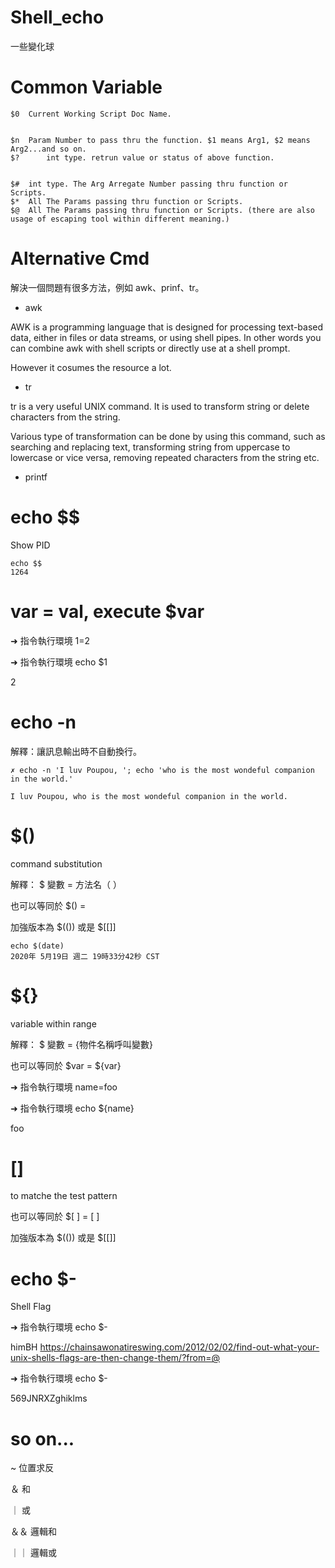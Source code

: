 # Shell_echo
一些變化球

# Common Variable

    $0	Current Working Script Doc Name.
    
    
    $n	Param Number to pass thru the function. $1 means Arg1, $2 means Arg2...and so on.
    $?      int type. retrun value or status of above function.
    
    
    $#	int type. The Arg Arregate Number passing thru function or Scripts.
    $*	All The Params passing thru function or Scripts.
    $@	All The Params passing thru function or Scripts. (there are also usage of escaping tool within different meaning.)
    

# Alternative Cmd

解決一個問題有很多方法，例如 awk、prinf、tr。

* awk 

AWK is a programming language that is designed for processing text-based data, either in files or data streams, or using shell pipes. In other words you can combine awk with shell scripts or directly use at a shell prompt.

However it cosumes the resource a lot. 

* tr

tr is a very useful UNIX command. It is used to transform string or delete characters from the string. 

Various type of transformation can be done by using this command, such as searching and replacing text, transforming string from uppercase to lowercase or vice versa, removing repeated characters from the string etc.

* printf

# echo $$

Show PID

    echo $$
    1264

# var = val, execute $var

➜  指令執行環境 1=2  

➜  指令執行環境 echo $1

2

# echo -n

解釋：讓訊息輸出時不自動換行。

    ✗ echo -n 'I luv Poupou, '; echo 'who is the most wondeful companion in the world.'

    I luv Poupou, who is the most wondeful companion in the world.


# $()

command substitution

解釋： $ 變數 = 方法名（ ）

也可以等同於 $() =  ` `

加強版本為 $(()) 或是 $[[]]

    echo $(date)
    2020年 5月19日 週二 19時33分42秒 CST

# ${}

variable within range

解釋： $ 變數 = {物件名稱呼叫變數}

也可以等同於 $var = ${var}

➜ 指令執行環境 name=foo
  
➜ 指令執行環境 echo ${name}

foo

# []

to matche the test pattern

也可以等同於 $[  ] = [  ]

加強版本為 $(()) 或是 $[[]]

# echo $-

Shell Flag

➜  指令執行環境 echo $-

himBH
https://chainsawonatireswing.com/2012/02/02/find-out-what-your-unix-shells-flags-are-then-change-them/?from=@


➜  指令執行環境 echo $-

569JNRXZghiklms

# so on...

~ 位置求反

＆ 和

｜ 或

＆＆ 邏輯和

｜｜ 邏輯或



